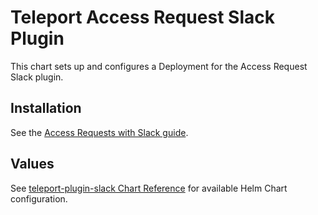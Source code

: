 # Teleport Access Request Slack Plugin

This chart sets up and configures a Deployment for the Access Request Slack plugin.

## Installation

See the [Access Requests with Slack guide](https://goteleport.com/docs/access-controls/access-request-plugins/ssh-approval-slack/).

## Values

See [teleport-plugin-slack Chart Reference](https://goteleport.com/docs/reference/helm-reference/teleport-plugin-slack/) for available Helm Chart configuration.

